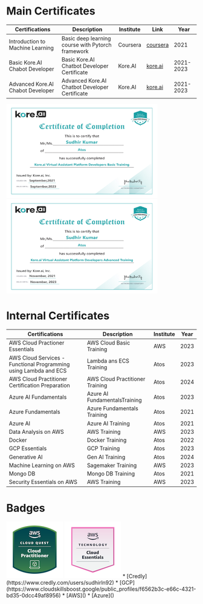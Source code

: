 # Main Certificates
| Certifications | Description| Institute | Link | Year|
| ------ | ------ | ------ | ------ | ----- |
| Introduction to Machine Learning | Basic deep learning course with Pytorch framework |Coursera |  [coursera](https://coursera.org/share/228c6d30d86349bab114fb499cea4370)| 2021 |
| Basic Kore.AI Chabot Developer | Basic Kore.AI Chatbot Developer Certificate | Kore.AI |  [kore.ai](https://github.com/sudhirln92/data-science-courses/blob/master/Certifications/Kore.AI-Basic-Training-2021.jpg)| 2021-2023 |
| Advanced Kore.AI Chabot Developer | Advanced Kore.AI Chatbot Developer Certificate | Kore.AI |  [kore.ai](https://github.com/sudhirln92/data-science-courses/blob/master/Certifications/Kore.AI-Adavanced-Training-2021.jpg)| 2021-2023 |


<img src="https://github.com/sudhirln92/data-science-courses/blob/master/Certifications/Kore.AI-Basic-Training-2021.jpg?raw=true" alt="Kore.AI" width="400" height="250"/>

<img src="https://github.com/sudhirln92/data-science-courses/blob/master/Certifications/Kore.AI-Adavanced-Training-2021.jpg?raw=true" alt="Kore.AI" width="400" height="250"/>

# Internal Certificates
| Certifications | Description| Institute | Year|
| ------ | ------ | ------ |----- |
| AWS Cloud Practioner Essentials | AWS Cloud Basic Training | AWS | 2023 |
| AWS Cloud Services - Functional Programming using Lambda and ECS | Lambda ans ECS Training | Atos| 2023 |
| AWS Cloud Practitioner Certification Preparation | AWS Cloud Practitioner Training | Atos | 2024 |
| Azure AI Fundamentals | Azure AI FundamentalsTraining | Atos | 2023 |
| Azure Fundamentals | Azure Fundamentals Training | Atos | 2021 |
| Azure AI | Azure AI Training | Atos | 2021 |
| Data Analysis on AWS | AWS Training | AWS | 2023 |
| Docker | Docker Training | Atos | 2022 |
| GCP Essentials | GCP Training | Atos | 2023 |
| Generative AI | Gen AI Training | Atos | 2024 |
| Machine Learning on AWS | Sagemaker Training | AWS | 2023 |
| Mongo DB | Mongo DB Training | Atos | 2021 |
| Security Essentials on AWS | AWS Training | AWS | 2023 |

# Badges
<img src="https://github.com/sudhirln92/data-science-courses/blob/master/Certifications/aws-cloud-quest-cloud-practitioner.png?raw=true" alt="AWS Cloud Quest" width="150" height="150"/>
<img src="https://github.com/sudhirln92/data-science-courses/blob/master/Certifications/aws-knowledge-cloud-essentials.png?raw=true" alt="AWS Cloud Quest" width="150" height="150"/>
* [Credly](https://www.credly.com/users/sudhirln92)
* [GCP](https://www.cloudskillsboost.google/public_profiles/f6562b3c-e66c-4321-bd35-0dcc49af8956)
* [AWS]()
* [Azure]()
